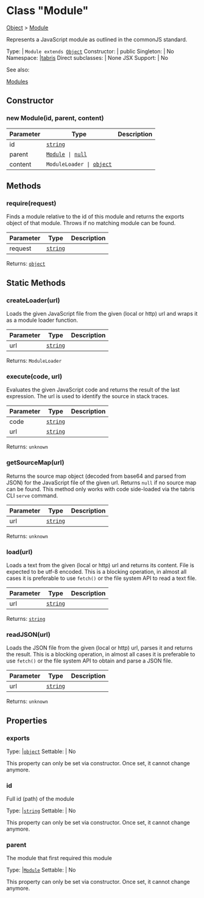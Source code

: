 ---
---
# Class "Module"

<a href="https://developer.mozilla.org/en-US/docs/Web/JavaScript/Reference/Global_Objects/Object" title="View &quot;Object&quot; on MDN">Object</a> > <a href="#" >Module</a>

Represents a JavaScript module as outlined in the commonJS standard.


Type: | <code style="white-space: nowrap">Module extends <a href="https://developer.mozilla.org/en-US/docs/Web/JavaScript/Reference/Global_Objects/Object" title="View &quot;Object&quot; on MDN">Object</a></code>
Constructor: | public
Singleton: | No
Namespace: |<a href="../modules.html#startup" >tabris</a>
Direct subclasses: | None
JSX Support: | No


See also:
  
[Modules](../modules.md)

## Constructor

### new Module(id, parent, content)

Parameter|Type|Description
-|-|-
id | <code style="white-space: nowrap"><a href="https://developer.mozilla.org/en-US/docs/Web/JavaScript/Data_structures#String_type" title="View &quot;string&quot; on MDN">string</a></code> | 
parent | <code style="white-space: nowrap"><a href="#" >Module</a> &#124; <a href="https://developer.mozilla.org/en-US/docs/Web/JavaScript/Data_structures#Null_type" title="View &quot;null&quot; on MDN">null</a></code> | 
content | <code style="white-space: nowrap">ModuleLoader &#124; <a href="https://developer.mozilla.org/en-US/docs/Web/JavaScript/Reference/Global_Objects/Object" title="View &quot;Object&quot; on MDN">object</a></code> | 

## Methods

### require(request)



Finds a module relative to the id of this module and returns the exports object of that module. Throws if no matching module can be found.


Parameter|Type|Description
-|-|-
request | <code style="white-space: nowrap"><a href="https://developer.mozilla.org/en-US/docs/Web/JavaScript/Data_structures#String_type" title="View &quot;string&quot; on MDN">string</a></code> | 


Returns: <code style="white-space: nowrap"><a href="https://developer.mozilla.org/en-US/docs/Web/JavaScript/Reference/Global_Objects/Object" title="View &quot;Object&quot; on MDN">object</a></code>

## Static Methods

### createLoader(url)



Loads the given JavaScript file from the given (local or http) url and wraps it as a module loader function.


Parameter|Type|Description
-|-|-
url | <code style="white-space: nowrap"><a href="https://developer.mozilla.org/en-US/docs/Web/JavaScript/Data_structures#String_type" title="View &quot;string&quot; on MDN">string</a></code> | 


Returns: <code style="white-space: nowrap">ModuleLoader</code>

### execute(code, url)



Evaluates the given JavaScript code and returns the result of the last expression. The url is used to identify the source in stack traces.


Parameter|Type|Description
-|-|-
code | <code style="white-space: nowrap"><a href="https://developer.mozilla.org/en-US/docs/Web/JavaScript/Data_structures#String_type" title="View &quot;string&quot; on MDN">string</a></code> | 
url | <code style="white-space: nowrap"><a href="https://developer.mozilla.org/en-US/docs/Web/JavaScript/Data_structures#String_type" title="View &quot;string&quot; on MDN">string</a></code> | 


Returns: <code style="white-space: nowrap">unknown</code>

### getSourceMap(url)



Returns the source map object (decoded from base64 and parsed from JSON) for the JavaScript file of the given url. Returns `null` if no source map can be found. This method only works with code side-loaded via the tabris CLI `serve` command.


Parameter|Type|Description
-|-|-
url | <code style="white-space: nowrap"><a href="https://developer.mozilla.org/en-US/docs/Web/JavaScript/Data_structures#String_type" title="View &quot;string&quot; on MDN">string</a></code> | 


Returns: <code style="white-space: nowrap">unknown</code>

### load(url)



Loads a text from the given (local or http) url and returns its content. File is expected to be utf-8 encoded. This is a blocking operation, in almost all cases it is preferable to use `fetch()` or the file system API to read a text file.


Parameter|Type|Description
-|-|-
url | <code style="white-space: nowrap"><a href="https://developer.mozilla.org/en-US/docs/Web/JavaScript/Data_structures#String_type" title="View &quot;string&quot; on MDN">string</a></code> | 


Returns: <code style="white-space: nowrap"><a href="https://developer.mozilla.org/en-US/docs/Web/JavaScript/Data_structures#String_type" title="View &quot;string&quot; on MDN">string</a></code>

### readJSON(url)



Loads the JSON file from the given (local or http) url, parses it and returns the result. This is a blocking operation, in almost all cases it is preferable to use `fetch()` or the file system API to obtain and parse a JSON file.


Parameter|Type|Description
-|-|-
url | <code style="white-space: nowrap"><a href="https://developer.mozilla.org/en-US/docs/Web/JavaScript/Data_structures#String_type" title="View &quot;string&quot; on MDN">string</a></code> | 


Returns: <code style="white-space: nowrap">unknown</code>


## Properties

### exports



Type: |<code style="white-space: nowrap"><a href="https://developer.mozilla.org/en-US/docs/Web/JavaScript/Reference/Global_Objects/Object" title="View &quot;Object&quot; on MDN">object</a></code>
Settable: | No




This property can only be set via constructor. Once set, it cannot change anymore.



### id


Full id (path) of the module

Type: |<code style="white-space: nowrap"><a href="https://developer.mozilla.org/en-US/docs/Web/JavaScript/Data_structures#String_type" title="View &quot;string&quot; on MDN">string</a></code>
Settable: | No




This property can only be set via constructor. Once set, it cannot change anymore.



### parent


The module that first required this module

Type: |<code style="white-space: nowrap"><a href="#" >Module</a></code>
Settable: | No




This property can only be set via constructor. Once set, it cannot change anymore.



